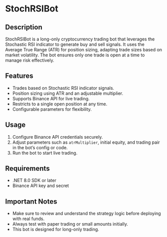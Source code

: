 # StochRSIBot

## Description
StochRSIBot is a long-only cryptocurrency trading bot that leverages the Stochastic RSI indicator to generate buy and sell signals. It uses the Average True Range (ATR) for position sizing, adapting trade sizes based on market volatility. The bot ensures only one trade is open at a time to manage risk effectively.

## Features
- Trades based on Stochastic RSI indicator signals.
- Position sizing using ATR and an adjustable multiplier.
- Supports Binance API for live trading.
- Restricts to a single open position at any time.
- Configurable parameters for flexibility.

## Usage
1. Configure Binance API credentials securely.
2. Adjust parameters such as `atrMultiplier`, initial equity, and trading pair in the bot’s config or code.
3. Run the bot to start live trading.

## Requirements
- .NET 8.0 SDK or later
- Binance API key and secret

## Important Notes
- Make sure to review and understand the strategy logic before deploying with real funds.
- Always test with paper trading or small amounts initially.
- This bot is designed for long-only trading.



